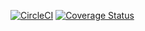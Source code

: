 [![CircleCI](https://circleci.com/gh/dzaman/erector.svg?style=svg)](https://circleci.com/gh/dzaman/erector) [![Coverage Status](https://coveralls.io/repos/github/dzaman/erector/badge.svg)](https://coveralls.io/github/dzaman/erector)
